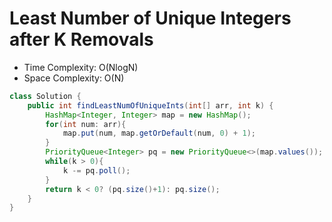 # Least Number of Unique Integers after K Removals

- Time Complexity: O(NlogN)
- Space Complexity: O(N)

```java
class Solution {
    public int findLeastNumOfUniqueInts(int[] arr, int k) {
        HashMap<Integer, Integer> map = new HashMap();
        for(int num: arr){
            map.put(num, map.getOrDefault(num, 0) + 1);
        }
        PriorityQueue<Integer> pq = new PriorityQueue<>(map.values());
        while(k > 0){
            k -= pq.poll();
        }
        return k < 0? (pq.size()+1): pq.size();
    }
}
```
